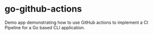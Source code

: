 # go-github-actions
Demo app demonstrating how to use GitHub actions to implement a CI Pipeline for a Go based CLI application.
